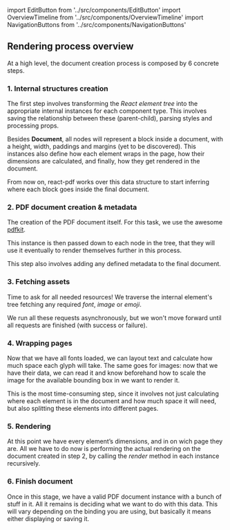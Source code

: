 import EditButton from '../src/components/EditButton'
import OverviewTimeline from '../src/components/OverviewTimeline'
import NavigationButtons from '../src/components/NavigationButtons'

<EditButton to="https://github.com/react-pdf/site/blob/master/docs/rendering-process.md" />

## Rendering process overview

At a high level, the document creation process is composed by 6 concrete steps.

<OverviewTimeline />

### 1. Internal structures creation

The first step involves transforming the _React element tree_ into the appropriate internal instances for each component type. This involves saving the relationship between these (parent-child), parsing styles and processing props.

Besides **Document**, all nodes will represent a block inside a document, with a height, width, paddings and margins (yet to be discovered). This instances also define how each element wraps in the page, how their dimensions are calculated, and finally, how they get rendered in the document.

From now on, react-pdf works over this data structure to start inferring where each block goes inside the final document.

### 2. PDF document creation & metadata

The creation of the PDF document itself. For this task, we use the awesome [pdfkit](https://github.com/devongovett/pdfkit).

This instance is then passed down to each node in the tree, that they will use it eventually to render themselves further in this process.

This step also involves adding any defined metadata to the final document.

### 3. Fetching assets

Time to ask for all needed resources! We traverse the internal element's tree fetching any required _font_, _image_ or _emoji_.

We run all these requests asynchronously, but we won't move forward until all requests are finished (with success or failure).

### 4. Wrapping pages

Now that we have all fonts loaded, we can layout text and calculate how much space each glyph will take. The same goes for images: now that we have their data, we can read it and know beforehand how to scale the image for the available bounding box in we want to render it.

This is the most time-consuming step, since it involves not just calculating where each element is in the document and how much space it will need, but also splitting these elements into different pages.

### 5. Rendering

At this point we have every element’s dimensions, and in on wich page they are. All we have to do now is performing the actual rendering on the document created in step 2, by calling the _render_ method in each instance recursively.

### 6. Finish document

Once in this stage, we have a valid PDF document instance with a bunch of stuff in it. All it remains is deciding what we want to do with this data. This will vary depending on the binding you are using, but basically it means either displaying or saving it.

<NavigationButtons
  backSrc="/quick-start-guide"
  backText="Quick start guide"
  nextSrc="/components"
  nextText="Components"
/>

